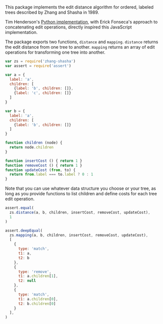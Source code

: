 This package implements the edit distance algorithm for ordered, labeled trees described by Zhang and Shasha in 1989.

Tim Henderson's [Python implementation](https://github.com/timtadh/zhang-shasha), with Erick Fonseca's approach to concatenating edit operations, directly inspired this JavaScript implementation.

The package exports two functions, `distance` and `mapping`.  `distance` returns the edit distance from one tree to another.  `mapping` returns an array of edit operations for transforming one tree into another.

```javascript
var zs = require('zhang-shasha')
var assert = require('assert')

var a = {
  label: 'a',
  children: [
    {label: 'b', children: []},
    {label: 'c', children: []}
  ]
}

var b = {
  label: 'a',
  children: [
    {label: 'b', children: []}
  ]
}

function children (node) {
  return node.children
}

function insertCost () { return 1 }
function removeCost () { return 1 }
function updateCost (from, to) {
  return from.label === to.label ? 0 : 1
}
```

Note that you can use whatever data structure you choose or your tree, as long as you provide functions to list children and define costs for each tree edit operation.

```javascript
assert.equal(
  zs.distance(a, b, children, insertCost, removeCost, updateCost),
  1
)

assert.deepEqual(
  zs.mapping(a, b, children, insertCost, removeCost, updateCost),
  [
    {
      type: 'match',
      t1: a,
      t2: b
    },
    {
      type: 'remove',
      t1: a.children[1],
      t2: null
    },
    {
      type: 'match',
      t1: a.children[0],
      t2: b.children[0]
    }
  ],
)
```
